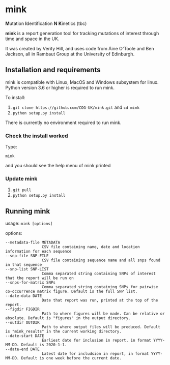 # mink

**M**utation **I**dentification **N** **K**inetics (tbc)

**mink** is a report generation tool for tracking mutations of interest through time and space in the UK. 

It was created by Verity Hill, and uses code from Áine O'Toole and Ben Jackson, all in Rambaut Group at the University of Edinburgh.

## Installation and requirements

mink is compatible with Linux, MacOS and Windows subsystem for linux. 
Python version 3.6 or higher is required to run mink.

To install:
1. ``git clone https://github.com/COG-UK/mink.git`` and ``cd mink``
2. ``python setup.py install``

There is currently no environment required to run mink.

### Check the install worked

Type:

```
mink
```
and you should see the help menu of mink printed

### Update mink

1. ``git pull``
2. ``python setup.py install``


## Running mink

usage: 
`mink [options]`

options:

``` 
--metadata-file METADATA
                CSV file containing name, date and location information for each sequence
--snp-file SNP-FILE
                CSV file containing sequence name and all snps found in that sequence
--snp-list SNP-LIST
                Comma separated string containing SNPs of interest that the report will be run on
--snps-for-matrix SNPs
                Comma separated string containing SNPs for pairwise co-occurrence matrix figure. Default is the full SNP list.
--date-data DATE
                Date that report was run, printed at the top of the report.
--figdir FIGDIR
                Path to where figures will be made. Can be relative or absolute. Default is "figures" in the output directory.
--outdir OUTDIR
                Path to where output files will be produced. Default is "mink_results" in the current working directory.
--date-start DATE
                Earliest date for inclusion in report, in format YYYY-MM-DD. Default is 2020-1-1.
--date-end DATE
                Latest date for includsion in report, in format YYYY-MM-DD. Default is one week before the current date.
```


